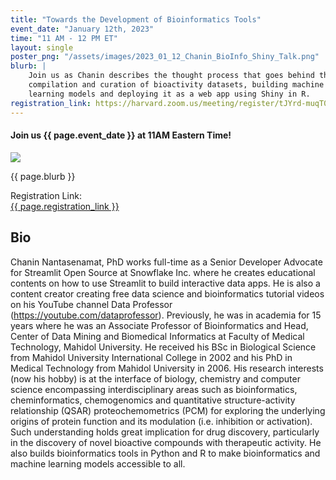 ```yaml
---
title: "Towards the Development of Bioinformatics Tools"
event_date: "January 12th, 2023"
time: "11 AM - 12 PM ET"
layout: single
poster_png: "/assets/images/2023_01_12_Chanin_BioInfo_Shiny_Talk.png"
blurb: |
    Join us as Chanin describes the thought process that goes behind the
    compilation and curation of bioactivity datasets, building machine
    learning models and deploying it as a web app using Shiny in R.
registration_link: https://harvard.zoom.us/meeting/register/tJYrd-muqT0rGNwxrxKqNwZbo6NPCX3YndfT
---
```


#### Join us {{ page.event_date }} at 11AM Eastern Time!

<a href="{{ page.registration_link }}"><img src="{{ page.poster_png }}"></a>

<p>{{ page.blurb }}</p>

Registration Link: <br>
<a href="{{ page.registration_link }}">
{{ page.registration_link }}
</a>

## Bio 

Chanin Nantasenamat, PhD works full-time as a Senior Developer Advocate for
Streamlit Open Source at Snowflake Inc. where he creates educational contents
on how to use Streamlit to build interactive data apps. He is also a content
creator creating free data science and bioinformatics tutorial videos on his
YouTube channel Data Professor (<https://youtube.com/dataprofessor>).
Previously, he was in academia for 15 years where he was an Associate Professor
of Bioinformatics and Head, Center of Data Mining and Biomedical Informatics at
Faculty of Medical Technology, Mahidol University. He received his BSc in
Biological Science from Mahidol University International College in 2002 and
his PhD in Medical Technology from Mahidol University in 2006. His research
interests (now his hobby) is at the interface of biology, chemistry and
computer science encompassing interdisciplinary areas such as bioinformatics,
cheminformatics, chemogenomics and quantitative structure-activity relationship
(QSAR) proteochemometrics (PCM) for exploring the underlying origins of protein
function and its modulation (i.e. inhibition or activation). Such understanding
holds great implication for drug discovery, particularly in the discovery of
novel bioactive compounds with therapeutic activity. He also builds
bioinformatics tools in Python and R to make bioinformatics and machine
learning models accessible to all.
